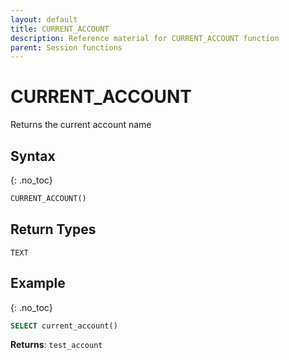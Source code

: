 ```yaml
---
layout: default
title: CURRENT_ACCOUNT
description: Reference material for CURRENT_ACCOUNT function
parent: Session functions
---
```


# CURRENT_ACCOUNT

Returns the current account name

## Syntax
{: .no_toc}

```sql
CURRENT_ACCOUNT()
```

## Return Types
`TEXT`

## Example
{: .no_toc}

```sql
SELECT current_account()
```

**Returns**: `test_account`